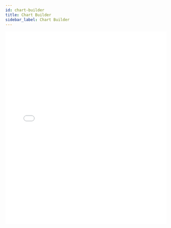 ```yaml
---
id: chart-builder
title: Chart Builder
sidebar_label: Chart Builder
---
```


<iframe src="//fast.wistia.net/embed/iframe/thd3ij3dfv?videoFoam=true"
allowtransparency="true" frameBorder="0" scrolling="no" className="wistia_embed"
name="wistia_embed" allowFullScreen  width="100%" height="600"></iframe>
<script src="//fast.wistia.net/assets/external/iframe-api-v1.js"></script>
<br/>